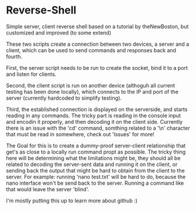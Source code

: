# Reverse-Shell
Simple server, client reverse shell based on a tutorial by theNewBoston, but customized and improved (to some extend)

These two scripts create a connection between two devices, a server and a client, 
which can be used to send commands and responses back and fourth.

First, the server script needs to be run to create the socket, bind it to a port and listen for clients.

Second, the client script is run on another device (althoguh all current testing has been done locally),
which connects to the IP and port of the server (currently hardcoded to simplify testing).

Third, the established connection is displayed on the serverside, and starts reading in any commands.
The tricky part is reading in the console input and encodin it properly, and then decoding it on the client side.
Currently there is an issue with the 'cd' command, somthing related to a '\n' character that must be read in somewhere,
check out 'Issues' for more!

The Goal for this is to create a dummy-proof server-client relationship that get's as close to a locally run command propt as possible. The tricky thing here will be determining what the limitations might be, they should all be related to decoding the server-sent data and running it on the client, or sending back the output that might be hard to obtain from the client to the server. For example: running 'nano test.txt' will be hard to do, because the nano interface won't be send back to the server. 
Running a command like that would leave the server 'blind'.

I'm mostly putting this up to learn more about github :)

